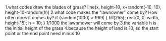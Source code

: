 1.what codes draw the blades of grass? 
line(x, height-10, x+random(-10, 10), height-10-random(h))
2.what code makes the "lawnowner" come by? How often does it comes by? 
if (random(1000) > 999) {
    fill(255);
    rect(0, 0, width, height-15);
    h = 10;
  }
  1/1000 the lawnmower will come by
3.the variable h is the initial height of the grass
4.because the height of land is 10, so the start point or the end point need minus 10
